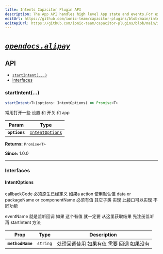 ```yaml
---
title: Intents Capacitor Plugin API
description: The App API handles high level App state and events.For example, this API emits events when the app enters and leaves the foreground, handles deeplinks, opens other apps, and manages persisted plugin state.
editUrl: https://github.com/ionic-team/capacitor-plugins/blob/main/intents/README.md
editApiUrl: https://github.com/ionic-team/capacitor-plugins/blob/main/intents/src/definitions.ts
---
```



# [*`opendocs.alipay`*](https://opendocs.alipay.com/open/54/104509)

## API

<docgen-index>

* [`startIntent(...)`](#startintent)
* [Interfaces](#interfaces)

</docgen-index>

<docgen-api>
<!--Update the source file JSDoc comments and rerun docgen to update the docs below-->

### startIntent(...)

```typescript
startIntent<T>(options: IntentOptions) => Promise<T>
```

常用打开一些 设置 和 开关 和 app

| Param         | Type                                                    |
| ------------- | ------------------------------------------------------- |
| **`options`** | <code><a href="#intentoptions">IntentOptions</a></code> |

**Returns:** <code>Promise&lt;T&gt;</code>

**Since:** 1.0.0

--------------------


### Interfaces


#### IntentOptions

callbackCode 必须原生已经定义
如果a action 使用默认值
data or packageName or componentName 必须有值
其它子类 实现 此接口可以实现 不同功能

  eventName 就是监听回调  如果 这个有值 就一定要 从这里获取结果
  先注册监听 再 startIntent 方法

| Prop             | Type                | Description            |
| ---------------- | ------------------- | ---------------------- |
| **`methodName`** | <code>string</code> | 处理回调使用 如果有值 需要 回调 如果没有 |

</docgen-api>